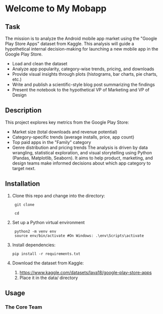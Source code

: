 # Welcome to My Mobapp

## Task
The mission is to analyze the Android mobile app market using the "Google Play Store Apps" dataset from Kaggle. This analysis will guide a hypothetical internal decision-making for launching a new mobile app in the Google Play Store.
- Load and clean the dataset
- Analyze app popularity, category-wise trends, pricing, and downloads
- Provide visual insights through plots (histograms, bar charts, pie charts, etc.)
- Write and publish a scientific-style blog post summarizing the findings
- Present the notebook to the hypothetical VP of Marketing and VP of Design

## Description
This project explores key metrics from the Google Play Store:
- Market size (total downloads and revenue potential)
- Category-specific trends (average installs, price, app count)
- Top paid apps in the "Family" category
- Genre distribution and pricing trends
The analysis is driven by data wrangling, statistical exploration, and visual storytelling using Python (Pandas, Matplotlib, Seaborn). It aims to help product, marketing, and design teams make informed decisions about which app category to target next.

## Installation
1. Clone this repo and change into the directory:
   ```
    git clone 
   ```

   ```
    cd
   ```
2. Set up a Python virtual environment
   ```
    python2 -m venv env
    source env/bin/activate #On Windows: .\env\Scripts\activate
   ```
3. Install dependencies:
   ```
   pip install -r requirements.txt
   ```
4. Download the dataset from Kaggle:
   1. https://www.kaggle.com/datasets/lava18/google-play-store-apps
   2. Place it in the data/ directory

## Usage

### The Core Team
